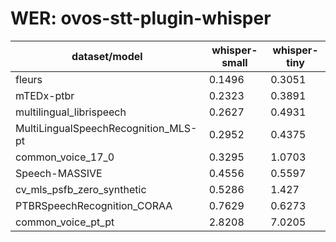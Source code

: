 
# WER: ovos-stt-plugin-whisper
|dataset/model|whisper-small|whisper-tiny|
|-|-|-|
| fleurs | 0.1496 | 0.3051 |
| mTEDx-ptbr | 0.2323 | 0.3891 |
| multilingual_librispeech | 0.2627 | 0.4931 |
| MultiLingualSpeechRecognition_MLS-pt | 0.2952 | 0.4375 |
| common_voice_17_0 | 0.3295 | 1.0703 |
| Speech-MASSIVE | 0.4556 | 0.5597 |
| cv_mls_psfb_zero_synthetic | 0.5286 | 1.427 |
| PTBRSpeechRecognition_CORAA | 0.7629 | 0.6273 |
| common_voice_pt_pt | 2.8208 | 7.0205 |